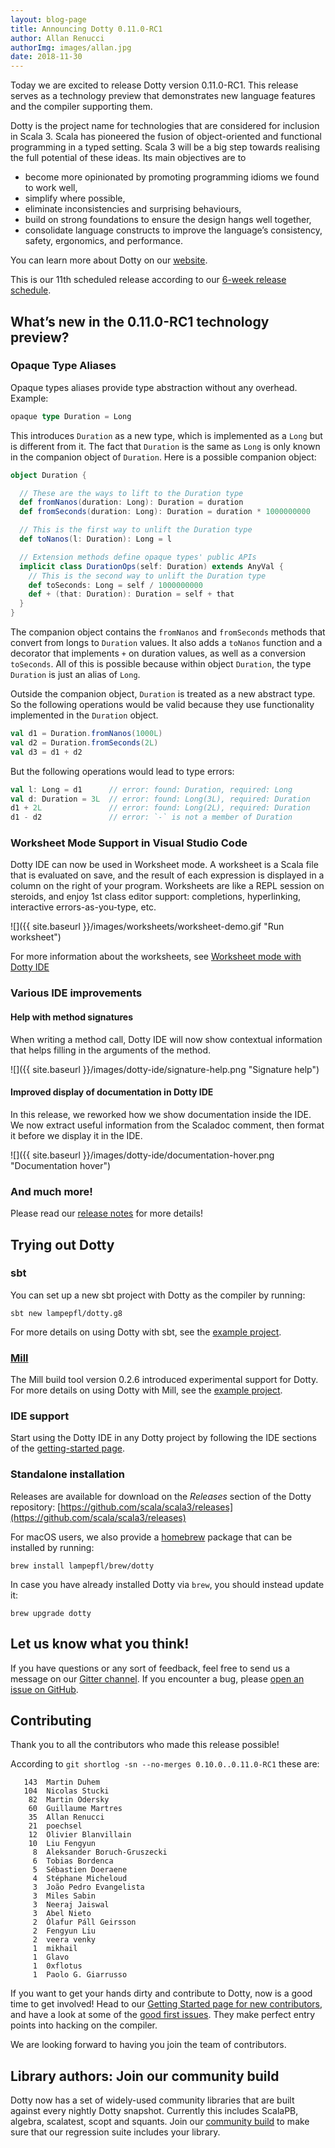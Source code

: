 ```yaml
---
layout: blog-page
title: Announcing Dotty 0.11.0-RC1
author: Allan Renucci
authorImg: images/allan.jpg
date: 2018-11-30
---
```


Today we are excited to release Dotty version 0.11.0-RC1.
This release serves as a technology preview that demonstrates new language features and the
compiler supporting them.

Dotty is the project name for technologies that are considered for inclusion in Scala 3. Scala has
pioneered the fusion of object-oriented and functional programming in a typed setting. Scala 3 will
be a big step towards realising the full potential of these ideas. Its main objectives are to

- become more opinionated by promoting programming idioms we found to work well,
- simplify where possible,
- eliminate inconsistencies and surprising behaviours,
- build on strong foundations to ensure the design hangs well together,
- consolidate language constructs to improve the language’s consistency, safety, ergonomics, and
  performance.

You can learn more about Dotty on our [website](https://dotty.epfl.ch).

<!--more-->

This is our 11th scheduled release according to our
[6-week release schedule](https://dotty.epfl.ch/docs/usage/version-numbers.html).

## What’s new in the 0.11.0-RC1 technology preview?

### Opaque Type Aliases

Opaque types aliases provide type abstraction without any overhead. Example:

```scala
opaque type Duration = Long
```

This introduces `Duration` as a new type, which is implemented as a `Long` but is different from
it. The fact that `Duration` is the same as `Long` is only known in the companion object of
`Duration`. Here is a possible companion object:

```scala
object Duration {

  // These are the ways to lift to the Duration type
  def fromNanos(duration: Long): Duration = duration
  def fromSeconds(duration: Long): Duration = duration * 1000000000

  // This is the first way to unlift the Duration type
  def toNanos(l: Duration): Long = l

  // Extension methods define opaque types' public APIs
  implicit class DurationOps(self: Duration) extends AnyVal {
    // This is the second way to unlift the Duration type
    def toSeconds: Long = self / 1000000000
    def + (that: Duration): Duration = self + that
  }
}
```

The companion object contains the `fromNanos` and `fromSeconds` methods that convert from longs to
`Duration` values. It also adds a `toNanos` function and a decorator that implements `+` on
duration values, as well as a conversion `toSeconds`. All of this is possible because within object
`Duration`, the type `Duration` is just an alias of `Long`.

Outside the companion object, `Duration` is treated as a new abstract type. So the following
operations would be valid because they use functionality implemented in the `Duration`
object.

```scala
val d1 = Duration.fromNanos(1000L)
val d2 = Duration.fromSeconds(2L)
val d3 = d1 + d2
```

But the following operations would lead to type errors:

```scala
val l: Long = d1      // error: found: Duration, required: Long
val d: Duration = 3L  // error: found: Long(3L), required: Duration
d1 + 2L               // error: found: Long(2L), required: Duration
d1 - d2               // error: `-` is not a member of Duration
```

### Worksheet Mode Support in Visual Studio Code

Dotty IDE can now be used in Worksheet mode. A worksheet is a Scala file that is evaluated on save,
and the result of each expression is displayed in a column on the right of your program. Worksheets
are like a REPL session on steroids, and enjoy 1st class editor support: completions, hyperlinking,
interactive errors-as-you-type, etc.

![]({{ site.baseurl }}/images/worksheets/worksheet-demo.gif "Run worksheet")

For more information about the worksheets, see [Worksheet mode with Dotty
IDE](https://dotty.epfl.ch/docs/usage/worksheet-mode.html)

### Various IDE improvements

#### Help with method signatures

When writing a method call, Dotty IDE will now show contextual information that helps filling in the
arguments of the method.

![]({{ site.baseurl }}/images/dotty-ide/signature-help.png "Signature help")

#### Improved display of documentation in Dotty IDE

In this release, we reworked how we show documentation inside the IDE. We now extract useful
information from the Scaladoc comment, then format it before we display it in the IDE.

![]({{ site.baseurl }}/images/dotty-ide/documentation-hover.png "Documentation hover")

### And much more!

Please read our [release notes](https://github.com/scala/scala3/releases/tag/0.11.0-RC1)
for more details!

## Trying out Dotty

### sbt

You can set up a new sbt project with Dotty as the compiler by running:

```shell
sbt new lampepfl/dotty.g8
```

For more details on using Dotty with sbt, see the
[example project](https://github.com/lampepfl/dotty-example-project).

### [Mill](http://www.lihaoyi.com/mill/)

The Mill build tool version 0.2.6 introduced experimental support for Dotty. For more details on
using Dotty with Mill, see the
[example project](https://github.com/lampepfl/dotty-example-project/tree/mill).

### IDE support

Start using the Dotty IDE in any Dotty project by following
the IDE sections of the [getting-started page](https://docs.scala-lang.org/scala3/getting-started.html).

### Standalone installation

Releases are available for download on the _Releases_
section of the Dotty repository:
[https://github.com/scala/scala3/releases](https://github.com/scala/scala3/releases)

For macOS users, we also provide a [homebrew](https://brew.sh/) package that can be installed by
running:

```shell
brew install lampepfl/brew/dotty
```

In case you have already installed Dotty via `brew`, you should instead update it:

```shell
brew upgrade dotty
```

## Let us know what you think!

If you have questions or any sort of feedback, feel free to send us a message on our
[Gitter channel](https://gitter.im/lampepfl/dotty). If you encounter a bug, please
[open an issue on GitHub](https://github.com/scala/scala3/issues/new).

## Contributing

Thank you to all the contributors who made this release possible!

According to `git shortlog -sn --no-merges 0.10.0..0.11.0-RC1` these are:

```
   143  Martin Duhem
   104  Nicolas Stucki
    82  Martin Odersky
    60  Guillaume Martres
    35  Allan Renucci
    21  poechsel
    12  Olivier Blanvillain
    10  Liu Fengyun
     8  Aleksander Boruch-Gruszecki
     6  Tobias Bordenca
     5  Sébastien Doeraene
     4  Stéphane Micheloud
     3  João Pedro Evangelista
     3  Miles Sabin
     3  Neeraj Jaiswal
     3  Abel Nieto
     2  Ólafur Páll Geirsson
     2  Fengyun Liu
     2  veera venky
     1  mikhail
     1  Glavo
     1  0xflotus
     1  Paolo G. Giarrusso
```

If you want to get your hands dirty and contribute to Dotty, now is a good time to get involved!
Head to our [Getting Started page for new contributors](https://dotty.epfl.ch/docs/contributing/getting-started.html),
and have a look at some of the [good first issues](https://github.com/scala/scala3/issues?q=is%3Aissue+is%3Aopen+label%3Aexp%3Anovice).
They make perfect entry points into hacking on the compiler.

We are looking forward to having you join the team of contributors.

## Library authors: Join our community build

Dotty now has a set of widely-used community libraries that are built against every nightly Dotty
snapshot. Currently this includes ScalaPB, algebra, scalatest, scopt and squants.
Join our [community build](https://github.com/lampepfl/dotty-community-build)
to make sure that our regression suite includes your library.

[Scastie]: https://scastie.scala-lang.org/?target=dotty

[@odersky]: https://github.com/odersky
[@DarkDimius]: https://github.com/DarkDimius
[@smarter]: https://github.com/smarter
[@felixmulder]: https://github.com/felixmulder
[@nicolasstucki]: https://github.com/nicolasstucki
[@liufengyun]: https://github.com/liufengyun
[@OlivierBlanvillain]: https://github.com/OlivierBlanvillain
[@biboudis]: https://github.com/biboudis
[@allanrenucci]: https://github.com/allanrenucci
[@Blaisorblade]: https://github.com/Blaisorblade
[@Duhemm]: https://github.com/Duhemm
